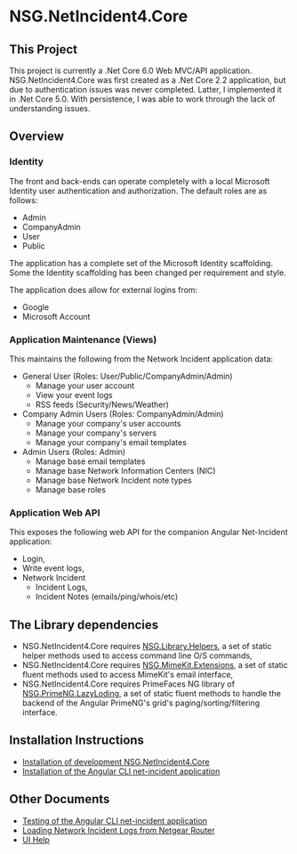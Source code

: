 # NSG.NetIncident4.Core
## This Project

This project is currently a .Net Core 6.0 Web MVC/API application.  NSG.NetIncident4.Core was first created as a .Net Core 2.2 application, but due to authentication issues was never completed.  Latter, I implemented it in .Net Core 5.0.  With persistence, I was able to work through the lack of understanding issues. 

## Overview

### Identity

The front and back-ends can operate completely with a local Microsoft Identity user authentication and authorization.
The default roles are as follows:

- Admin
- CompanyAdmin
- User
- Public

The application has a complete set of the Microsoft Identity scaffolding.  Some the Identity scaffolding has been changed per requirement and style.

The application does allow for external logins from:

- Google
- Microsoft Account

### Application Maintenance (Views)

This maintains the following from the Network Incident application data:
- General User (Roles: User/Public/CompanyAdmin/Admin)
  - Manage your user account
  - View your event logs
  - RSS feeds (Security/News/Weather)
- Company Admin Users (Roles: CompanyAdmin/Admin)
  - Manage your company's user accounts
  - Manage your company's servers
  - Manage your company's email templates
- Admin Users (Roles: Admin)
  - Manage base email templates
  - Manage base Network Information Centers (NIC)
  - Manage base Network Incident note types
  - Manage base roles

### Application Web API

This exposes the following web API for the companion Angular Net-Incident application:

- Login,
- Write event logs,
- Network Incident
  - Incident Logs,
  - Incident Notes (emails/ping/whois/etc)

## The Library dependencies
- NSG.NetIncident4.Core requires [NSG.Library.Helpers](https://github.com/PHuhn/NSG.Library/wiki/NSG.Library), a set of static helper methods used to access command line O/S commands,
- NSG.NetIncident4.Core requires [NSG.MimeKit.Extensions](https://github.com/PHuhn/NSG.Library/wiki/NSG.Library), a set of static fluent methods used to access MimeKit's email interface,
- NSG.NetIncident4.Core requires PrimeFaces NG library of [NSG.PrimeNG.LazyLoding](https://github.com/PHuhn/NSG.PrimeNG), a set of static fluent methods to handle the backend of the Angular PrimeNG's grid's paging/sorting/filtering interface.

## Installation Instructions ##
* [Installation of development NSG.NetIncident4.Core](https://github.com/PHuhn/Net.Incident4/wiki/Installation-of-NSG-NetIncident4-Core-(Web-API-and-Identity))
* [Installation of the Angular CLI net-incident application](https://github.com/PHuhn/Net.Incident4/wiki/Installation-of-Angular-net-incident-frontend)

## Other Documents ##
* [Testing of the Angular CLI net-incident application](https://github.com/PHuhn/net-incident/wiki/Testing-Angular-net-incident-application)
* [Loading Network Incident Logs from Netgear Router](https://github.com/PHuhn/net-incident/wiki/Loading-Network-Incident-Logs)
* [UI Help](https://github.com/PHuhn/net-incident/wiki/UI-Help)
